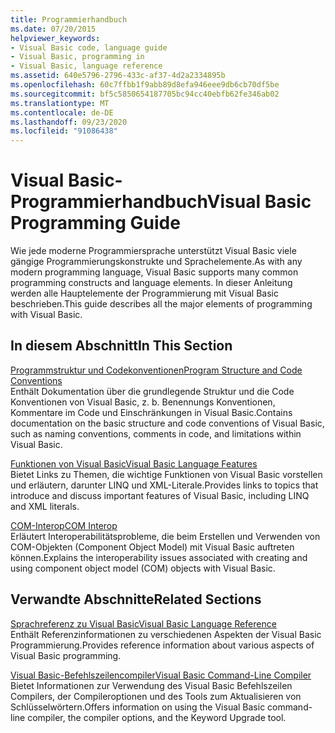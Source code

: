 ```yaml
---
title: Programmierhandbuch
ms.date: 07/20/2015
helpviewer_keywords:
- Visual Basic code, language guide
- Visual Basic, programming in
- Visual Basic, language reference
ms.assetid: 640e5796-2796-433c-af37-4d2a2334895b
ms.openlocfilehash: 60c7ffbb1f9abb89d8efa946eee9db6cb70df5be
ms.sourcegitcommit: bf5c5850654187705bc94cc40ebfb62fe346ab02
ms.translationtype: MT
ms.contentlocale: de-DE
ms.lasthandoff: 09/23/2020
ms.locfileid: "91086438"
---
```

# <a name="visual-basic-programming-guide"></a><span data-ttu-id="3be3e-102">Visual Basic-Programmierhandbuch</span><span class="sxs-lookup"><span data-stu-id="3be3e-102">Visual Basic Programming Guide</span></span>

<span data-ttu-id="3be3e-103">Wie jede moderne Programmiersprache unterstützt Visual Basic viele gängige Programmierungskonstrukte und Sprachelemente.</span><span class="sxs-lookup"><span data-stu-id="3be3e-103">As with any modern programming language, Visual Basic supports many common programming constructs and language elements.</span></span> <span data-ttu-id="3be3e-104">In dieser Anleitung werden alle Hauptelemente der Programmierung mit Visual Basic beschrieben.</span><span class="sxs-lookup"><span data-stu-id="3be3e-104">This guide describes all the major elements of programming with Visual Basic.</span></span>  
  
## <a name="in-this-section"></a><span data-ttu-id="3be3e-105">In diesem Abschnitt</span><span class="sxs-lookup"><span data-stu-id="3be3e-105">In This Section</span></span>  

 [<span data-ttu-id="3be3e-106">Programmstruktur und Codekonventionen</span><span class="sxs-lookup"><span data-stu-id="3be3e-106">Program Structure and Code Conventions</span></span>](program-structure/program-structure-and-code-conventions.md)  
 <span data-ttu-id="3be3e-107">Enthält Dokumentation über die grundlegende Struktur und die Code Konventionen von Visual Basic, z. b. Benennungs Konventionen, Kommentare im Code und Einschränkungen in Visual Basic.</span><span class="sxs-lookup"><span data-stu-id="3be3e-107">Contains documentation on the basic structure and code conventions of Visual Basic, such as naming conventions, comments in code, and limitations within Visual Basic.</span></span>  
  
 [<span data-ttu-id="3be3e-108">Funktionen von Visual Basic</span><span class="sxs-lookup"><span data-stu-id="3be3e-108">Visual Basic Language Features</span></span>](language-features/index.md)  
 <span data-ttu-id="3be3e-109">Bietet Links zu Themen, die wichtige Funktionen von Visual Basic vorstellen und erläutern, darunter LINQ und XML-Literale.</span><span class="sxs-lookup"><span data-stu-id="3be3e-109">Provides links to topics that introduce and discuss important features of Visual Basic, including LINQ and XML literals.</span></span>  
  
 [<span data-ttu-id="3be3e-110">COM-Interop</span><span class="sxs-lookup"><span data-stu-id="3be3e-110">COM Interop</span></span>](com-interop/index.md)  
 <span data-ttu-id="3be3e-111">Erläutert Interoperabilitätsprobleme, die beim Erstellen und Verwenden von COM-Objekten (Component Object Model) mit Visual Basic auftreten können.</span><span class="sxs-lookup"><span data-stu-id="3be3e-111">Explains the interoperability issues associated with creating and using component object model (COM) objects with Visual Basic.</span></span>  
  
## <a name="related-sections"></a><span data-ttu-id="3be3e-112">Verwandte Abschnitte</span><span class="sxs-lookup"><span data-stu-id="3be3e-112">Related Sections</span></span>  

 [<span data-ttu-id="3be3e-113">Sprachreferenz zu Visual Basic</span><span class="sxs-lookup"><span data-stu-id="3be3e-113">Visual Basic Language Reference</span></span>](../language-reference/index.md)  
 <span data-ttu-id="3be3e-114">Enthält Referenzinformationen zu verschiedenen Aspekten der Visual Basic Programmierung.</span><span class="sxs-lookup"><span data-stu-id="3be3e-114">Provides reference information about various aspects of Visual Basic programming.</span></span>  
  
 [<span data-ttu-id="3be3e-115">Visual Basic-Befehlszeilencompiler</span><span class="sxs-lookup"><span data-stu-id="3be3e-115">Visual Basic Command-Line Compiler</span></span>](../reference/command-line-compiler/index.md)  
 <span data-ttu-id="3be3e-116">Bietet Informationen zur Verwendung des Visual Basic Befehlszeilen Compilers, der Compileroptionen und des Tools zum Aktualisieren von Schlüsselwörtern.</span><span class="sxs-lookup"><span data-stu-id="3be3e-116">Offers information on using the Visual Basic command-line compiler, the compiler options, and the Keyword Upgrade tool.</span></span>
